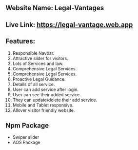 ## Website Name: Legal-Vantages
## Live Link: https://legal-vantage.web.app
## Features: 
1. Responsible Navbar.
2. Attractive slider for visitors.
3. Lots of Services and law.
4. Comprehensive Legal Services.
5. Comprehensive Legal Services.
6. Proactive Legal Guidance.
7. Details of all service.
8. User can add service after login.
9. User can see their added service.
10. They can update/delete their add service.
11. Mobile and Tablet responsive.
12. Allover visitor friendly website.

## Npm Package
* Swiper slider
* AOS Package